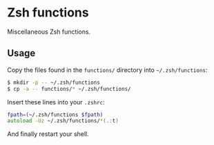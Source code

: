 # Zsh functions

Miscellaneous Zsh functions.

## Usage

Copy the files found in the `functions/` directory into `~/.zsh/functions`:

```sh
$ mkdir -p -- ~/.zsh/functions
$ cp -a -- functions/* ~/.zsh/functions/
```

Insert these lines into your `.zshrc`:

```zsh
fpath=(~/.zsh/functions $fpath)
autoload -Uz ~/.zsh/functions/*(.:t)
```

And finally restart your shell.
